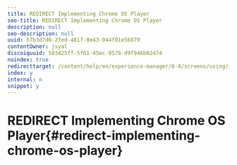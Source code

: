 ```yaml
---
title: REDIRECT Implementing Chrome OS Player
seo-title: REDIRECT Implementing Chrome OS Player
description: null
seo-description: null
uuid: 57b3d7d6-2fed-4817-8e43-044f01e56879
contentOwner: jsyal
discoiquuid: 503425ff-5f61-45ec-9578-d9f946b02474
noindex: true
redirecttarget: /content/help/en/experience-manager/6-4/screens/using/implementing-chrome-os-player
index: y
internal: n
snippet: y
---
```


# REDIRECT Implementing Chrome OS Player{#redirect-implementing-chrome-os-player}

